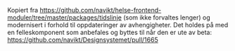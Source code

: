 Kopiert fra https://github.com/navikt/helse-frontend-moduler/tree/master/packages/tidslinje (som ikke forvaltes lenger) og modernisert i forhold til oppdateringer av avhengigheter.
Det holdes på med en felleskomponent som anbefales og byttes til når den er ute av beta: https://github.com/navikt/Designsystemet/pull/1665
